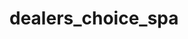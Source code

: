 #   dealers_choice_spa

<!-- 

1. Phase One Database
    xset up a Sequelize instance (sequelize)
    xrun sync (to make sure you connect)
    xcreate a model of your choice with properties of your choice
    xseed some data
2. Phase Two Setup Express
    xcreate a GET api route for your model
3. Phase Three Front End
    xset up a route which returns an index.html page
    xadd a /src/index.js which will have your client side code
    xa console.log 'hello world will do'
    xadd a static route for which will enable files to be served from the src/ folder
    xthe GET / route should return the index.html which has a script tag for the client side file
4. Phase Four Load Data With Axios
    add another script tag which will load the axios cdn file
    on the client, load the data from your server, and render it
5. Phase Five - Destroy
    add the ability to delete an item from the client
    it should delete the item on the server
    and re-render the items
6. Phase n++ extra credit
    add the ability to insert an item
    add constraints on your model and handle errors
    add a class method to your model
    add a virtual field to your model -->
